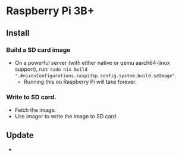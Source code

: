 # Raspberry Pi 3B+

## Install

### Build a SD card image
- On a powerful server (with either native or qemu aarch64-linux support), run:
    `sudo nix build ".#nixosConfigurations.raspi3bp.config.system.build.sdImage"`.
    - Running this on Raspberry Pi will take forever.

### Write to SD card.
- Fetch the image.
- Use imager to write the image to SD card.

## Update
- 
